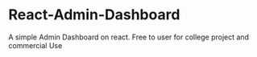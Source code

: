 # React-Admin-Dashboard
A simple Admin Dashboard on react. Free to user for college project and commercial Use

